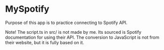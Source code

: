 # MySpotify
Purpose of this app is to practice connecting to Spotify API.

Note! The script.ts in src/ is not made by me. Its sourced is Spotify documentation for using their API. The conversion to JavaScript is not from their website, but it is fully based on it.
